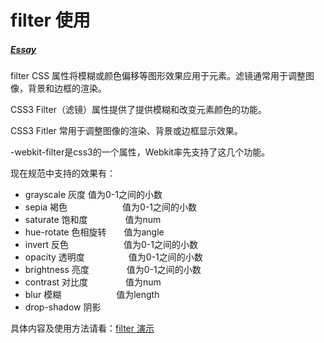 # filter 使用

##### [Essay](https://dixinl.github.io/Essay/)

filter CSS 属性将模糊或颜色偏移等图形效果应用于元素。滤镜通常用于调整图像，背景和边框的渲染。

CSS3 Filter（滤镜）属性提供了提供模糊和改变元素颜色的功能。

CSS3 Fitler 常用于调整图像的渲染、背景或边框显示效果。

-webkit-filter是css3的一个属性，Webkit率先支持了这几个功能。

现在规范中支持的效果有：

- grayscale 灰度               值为0-1之间的小数 
- sepia 褐色　　　　　　   值为0-1之间的小数
- saturate 饱和度　　　　 值为num
- hue-rotate 色相旋转　　值为angle
- invert 反色　　　　　　  值为0-1之间的小数
- opacity 透明度　　　　　值为0-1之间的小数
- brightness 亮度　　　　 值为0-1之间的小数
- contrast 对比度　　　　 值为num
- blur 模糊　　　　　　     值为length
- drop-shadow 阴影

具体内容及使用方法请看：<a href="https://dixinl.github.io/Essay/example/filter/index.html" target="_blank">filter 演示</a>

